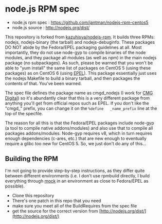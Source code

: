 #  node.js RPM spec
* node.js rpm spec : https://github.com/jantman/nodejs-rpm-centos5
* node.js source   : http://nodejs.org/dist/

This repository is forked from [kazuhisya/nodejs-rpm](https://github.com/kazuhisya/nodejs-rpm). It builds three RPMs: nodejs, nodejs-binary (the tarball) and nodejs-debuginfo. These packages DO NOT abide by the Fedora/EPEL packaging guidelines at all. Most importantly, they do not use node-gyp to compile binaries of the node modules, and they package all modules (as well as npm) in the main nodejs package (no subpackages). As such, please be warned that you won't be able to "yum install" the same list of packages on CentOS 5 (using these packages) as on CentOS 6 (using [EPEL](http://fedoraproject.org/wiki/EPEL)). This package essentially just uses the nodejs Makefile to build a binary tarball, and then packages the contents of that. You've been warned.

The spec file defines the package name as cmgd_nodejs (I work for [CMG Digital](https://github.com/coxmediagroup)) so it's abundantly clear that this is a very different package from anything you'll get from official repos such as EPEL. If you don't like the "cmgd_" prefix, you can change it on the `%define   _name_prefix` line at the top of the specfile.

The reason for all this is that the Fedora/EPEL packages include node-gyp (a tool to compile native addons/modules) and also use that to compile all packages addons/modules. Node-gyp requires v8, which in turn requires enough dependencies (c-ares, etc.) that are new enough to eventually require a glibc too new for CentOS 5. So, we just don't do any of this...

## Building the RPM

I'm not going to provide step-by-step instructions, as they differ quite between different environments (i.e. I don't use rpmbuild directly, I build everything through [mock](http://fedoraproject.org/wiki/Projects/Mock) in an environment as close to Fedora/EPEL as possible).

* Clone this repository
* There's one patch in this repo that you need
* make sure you meet all of the BuildRequires from the spec file
* get the source for the correct version from [http://nodejs.org/dist/](http://nodejs.org/dist/)
